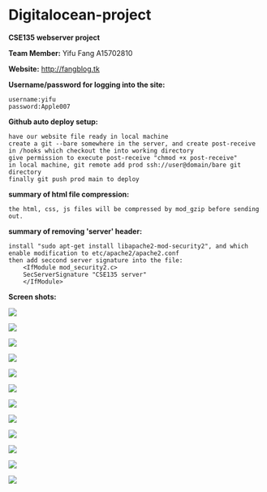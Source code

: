 # Digitalocean-project
**CSE135 webserver project**

**Team Member:** Yifu Fang      A15702810


**Website:** http://fangblog.tk


**Username/password for logging into the site:**

    username:yifu
    password:Apple007


**Github auto deploy setup:**

    have our website file ready in local machine
    create a git --bare somewhere in the server, and create post-receive in /hooks which checkout the into working directory
    give permission to execute post-receive "chmod +x post-receive"
    in local machine, git remote add prod ssh://user@domain/bare git directory
    finally git push prod main to deploy


**summary of html file compression:**

    the html, css, js files will be compressed by mod_gzip before sending out.


**summary of removing 'server' header:**

    install "sudo apt-get install libapache2-mod-security2", and which enable modification to etc/apache2/apache2.conf
    then add seccond server signature into the file:
        <IfModule mod_security2.c>
        SecServerSignature "CSE135 server"
        </IfModule>


**Screen shots:**


![](./images/initial-index.jpg)

![](./images/modified-index.jpg)

![](./images/validator-initial.jpg)

![](./images/vhost-verify.jpg)

![](./images/ssl-verify.jpg)

![](./images/github-deploy.gif)

![](./images/php-verification.jpg)

![](./images/compression-verify.jpg)

![](./images/header-verify.jpg)

![](./images/error-page.jpg)

![](./images/log-verification.jpg)

![](./images/report-verification.jpg)

